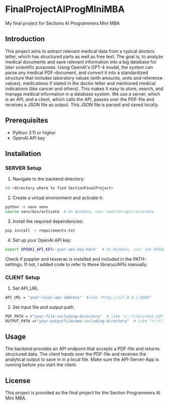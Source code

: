 # FinalProjectAIProgMIniMBA
My final project for Sections AI Programmers Mini MBA

## Introduction
This project aims to extract relevant medical data from a typical doctors letter, which has structured parts as well as free text. The goal is, to analyze medical documents and save relevant information into a big database for later scientific purposes. Using OpenAI's GPT-4 model, the system can parse any medical PDF-document, and convert it into a standardized structure that includes laboratory values (with amounts, units and reference values), medications if stated in the doctor letter and mentioned medical indications (like cancer and others). This makes it easy to store, search, and manage medical information in a database system.
We use a server, which is an API, and a client, which calls the API, passes over the PDF-file and receives a JSON file as output. This JSON file is parsed and saved locally.

## Prerequisites
- Python 3.11 or higher
- OpenAI API key

## Installation

### SERVER Setup
1. Navigate to the backend directory:
```bash
cd <directory where to find SectionFinalProject>
```

2. Create a virtual environment and activate it:
```bash
python -m venv venv
source venv/bin/activate  # On Windows, use: venv\Scripts\activate
```

3. Install the required dependencies:
```bash
pip install -r requirements.txt
```

4. Set up your OpenAI API key:
```bash
export OPENAI_API_KEY='your-api-key-here'  # On Windows, use: set OPENAI_API_KEY=your-api-key-here
```
Check if poppler and tesserac is installed and included in the PATH-settings. If not, I added code to refer to these librarys/APIs manually.

### CLIENT Setup
1. Set API_URL
```bash
API_URL = "your-local-api-address" 	#like "http://127.0.0.1:8000"
```

2. Set input file and output-path
```bash
PDF_PATH = r"your-file-including-directory"  # like "c:\files\test.pdf"
OUTPUT_PATH =r"your-outputfilename-including-directory"  # like "c:\files\result.json"
```

## Usage
The backend provides an API endpoint that accepts a PDF-file and returns structured data. The client hands over the PDF-file and receives the analytical output to save in in a local file.
Make sure the API-Server-App is running before you start the client.

## License
This project is provided as the final project for the Section Programmers AI Mini MBA. 
